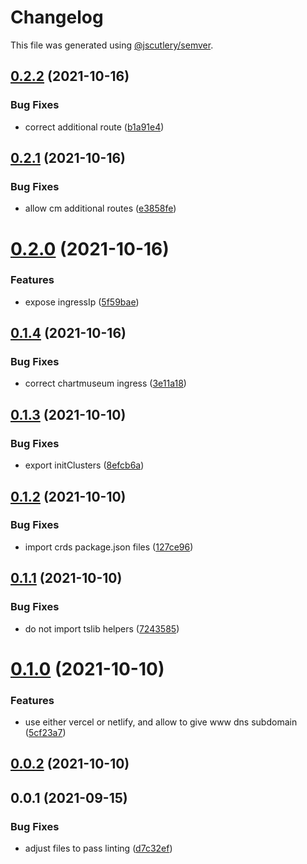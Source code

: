 # Changelog

This file was generated using [@jscutlery/semver](https://github.com/jscutlery/semver).

## [0.2.2](https://github.com/platyplus/platyplus/compare/util-pulumi@0.2.1...util-pulumi@0.2.2) (2021-10-16)

### Bug Fixes

- correct additional route ([b1a91e4](https://github.com/platyplus/platyplus/commit/b1a91e4180ec61eeef6c153aaa3ef5ca4b4b8267))

## [0.2.1](https://github.com/platyplus/platyplus/compare/util-pulumi@0.2.0...util-pulumi@0.2.1) (2021-10-16)

### Bug Fixes

- allow cm additional routes ([e3858fe](https://github.com/platyplus/platyplus/commit/e3858fe53148c7f3320bf50efb7b40c4f509ecb2))

# [0.2.0](https://github.com/platyplus/platyplus/compare/util-pulumi@0.1.4...util-pulumi@0.2.0) (2021-10-16)

### Features

- expose ingressIp ([5f59bae](https://github.com/platyplus/platyplus/commit/5f59bae8e052f6a8211e1ac430c04223db232287))

## [0.1.4](https://github.com/platyplus/platyplus/compare/util-pulumi@0.1.3...util-pulumi@0.1.4) (2021-10-16)

### Bug Fixes

- correct chartmuseum ingress ([3e11a18](https://github.com/platyplus/platyplus/commit/3e11a182a753347371d39dd211ceb0db9f887848))

## [0.1.3](https://github.com/platyplus/platyplus/compare/util-pulumi@0.1.2...util-pulumi@0.1.3) (2021-10-10)

### Bug Fixes

- export initClusters ([8efcb6a](https://github.com/platyplus/platyplus/commit/8efcb6a9c42dcb1b004e7084fc33f29bb67f15de))

## [0.1.2](https://github.com/platyplus/platyplus/compare/util-pulumi@0.1.1...util-pulumi@0.1.2) (2021-10-10)

### Bug Fixes

- import crds package.json files ([127ce96](https://github.com/platyplus/platyplus/commit/127ce96a074d8777216dd52fe53b2805dac50ec3))

## [0.1.1](https://github.com/platyplus/platyplus/compare/util-pulumi@0.1.0...util-pulumi@0.1.1) (2021-10-10)

### Bug Fixes

- do not import tslib helpers ([7243585](https://github.com/platyplus/platyplus/commit/724358528a99633a0ef26a1538f6b49343a0c80b))

# [0.1.0](https://github.com/platyplus/platyplus/compare/util-pulumi@0.0.1...util-pulumi@0.1.0) (2021-10-10)

### Features

- use either vercel or netlify, and allow to give www dns subdomain ([5cf23a7](https://github.com/platyplus/platyplus/commit/5cf23a72ad3c5ec62f9ca6de904b9de5923c8f3c))

## [0.0.2](https://github.com/platyplus/platyplus/compare/util-pulumi@0.0.1...util-pulumi@0.0.2) (2021-10-10)

## 0.0.1 (2021-09-15)

### Bug Fixes

- adjust files to pass linting ([d7c32ef](https://github.com/platyplus/platyplus/commit/d7c32ef7596a207a78fab24f3f67604447286c3a))

